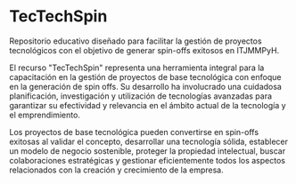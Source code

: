 # TecTechSpin
Repositorio educativo diseñado para facilitar la gestión de proyectos tecnológicos con el objetivo de generar spin-offs exitosos en ITJMMPyH.

El recurso "TecTechSpin" representa una herramienta integral para la capacitación en la gestión de proyectos de base tecnológica con enfoque en la generación de spin offs. Su desarrollo ha involucrado una cuidadosa planificación, investigación y utilización de tecnologías avanzadas para garantizar su efectividad y relevancia en el ámbito actual de la tecnología y el emprendimiento.

Los proyectos de base tecnológica pueden convertirse en spin-offs exitosas al validar el concepto, desarrollar una tecnología sólida, establecer un modelo de negocio sostenible, proteger la propiedad intelectual, buscar colaboraciones estratégicas y gestionar eficientemente todos los aspectos relacionados con la creación y crecimiento de la empresa.
